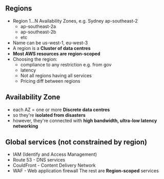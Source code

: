 ## Regions

 - Region 1...N Availability Zones, e.g. Sydney ap-southeast-2
	 - ap-southeast-2a
	 - ap-southeast-2b
	 - etc
 - Name can be us-west-1, eu-west-3
 - A region is a **Cluster of data centres**
 - **Most AWS resources are region-scoped**
 - Choosing the region:
	 - compliance to any restriction e.g. from gov
	 - latency
	 - Not all regions having all services
	 - Pricing diff between regions

## Availability Zone

- each AZ = one or more **Discrete data centres**
- so they're **isolated from disasters**
- however, they're connected with **high bandwidth, ultra-low latency networking** 

## Global services (not constrained by region)

- IAM (Identify and Access Management)
- Route 53 - DNS services
- CouldFront - Content Delivery Network
- WAF - Web application firewall
The rest are **Region-scoped** services